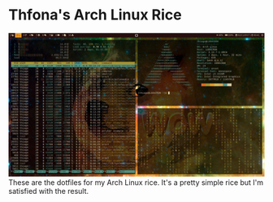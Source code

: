 # Thfona's Arch Linux Rice
![Screenshot](Screenshot.jpg)
These are the dotfiles for my Arch Linux rice.
It's a pretty simple rice but I'm satisfied with the result.
